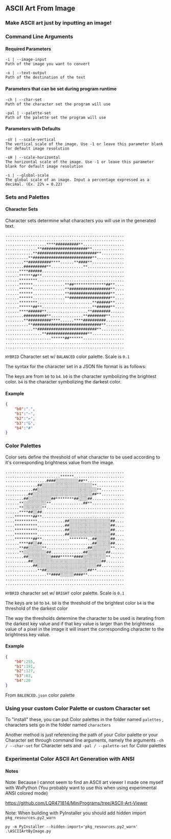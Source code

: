 ## ASCII Art From Image

### Make ASCII art just by inputting an image!

### Command Line Arguments

#### **Required Parameters**

```text
-i | --image-input
Path of the image you want to convert

-o | --text-output
Path of the destination of the text
```

#### **Parameters that can be set during program runtime**

```text
-ch | --char-set
Path of the character set the program will use

-pal | --palette-set
Path of the palette set the program will use
```

#### **Parameters with Defaults**

```text
-sV | --scale-vertical
The vertical scale of the image. Use -1 or leave this parameter blank for default image resolution

-sH | --scale-horizontal
The horizontal scale of the image. Use -1 or leave this parameter blank for default image resolution

-s | --global-scale
The global scale of an image. Input a percentage expressed as a decimal. (Ex. 22% = 0.22)
```

### Sets and Palettes

#### **Character Sets**

Character sets determine what characters you will use in the generated text.

```text
....................................................
....................................................
..................****##########**..................
..............**####################**..............
............**##########################**..........
..........**##########################**............
........**##########****......**####**..............
........##########**..............**................
......****######....................................
......******##**....................................
......********......................................
......******..............**##**************##**....
......******..............**##################**....
......******..............**##################**....
......******..............**##################**....
......********........................**######**....
......******##**......................**######**....
......****######**..................**########......
........##########**..............**########**......
........**##########****......****##########........
..........**##############################**........
............**##########################**..........
................**##################**..............
....................******##******..................
....................................................
....................................................
```

`HYBRID` Character set w/ `BALANCED` color palette. Scale is `0.1`

The syntax for the character set in a JSON file format is as follows:

The keys are from `b0` to `b4`. `b0` is the character symbolizing the brightest color. `b4` is the character symbolizing the darkest color.

#### Example

```JSON
{
    "b0":".",
    "b1":"~",
    "b2":"=",
    "b3":"&",
    "b4":"#"
}
```

### **Color Palettes**

Color sets define the threshold of what character to be used according to it's corresponding brightness value from the image.

```text
....................................................
........................******......................
..................####░░░░░░░░░░##**................
..............##░░░░░░░░░░░░░░░░░░░░░░**............
............##░░░░░░░░░░░░░░░░░░░░░░░░░░**..........
..........##░░░░░░░░░░░░░░░░░░░░░░░░░░##**..........
........##░░░░░░░░░░##********##░░░░##..............
......**░░░░░░░░░░**..............##**..............
......**░░░░░░░░**..................................
......****##░░##....................................
....********##**....................................
....**********............##░░░░░░░░░░░░░░░░░░##....
....**********............##░░░░░░░░░░░░░░░░░░##....
....**********............##░░░░░░░░░░░░░░░░░░##....
....**********............##░░░░░░░░░░░░░░░░░░##....
....********##**............********..##░░░░░░##....
......****##░░##......................##░░░░░░##....
......**##░░░░░░**..................##░░░░░░░░**....
......**░░░░░░░░░░##..............##░░░░░░░░##......
........##░░░░░░░░░░####******####░░░░░░░░░░**......
..........##░░░░░░░░░░░░░░░░░░░░░░░░░░░░░░##........
............##░░░░░░░░░░░░░░░░░░░░░░░░░░##..........
..............**##░░░░░░░░░░░░░░░░░░##**............
..................**####░░░░░░####**................
....................................................
....................................................
```

`HYBRID` character set w/ `BRIGHT` color palette. Scale is `0.1`

The keys are `b0` to `b4`. `b0` is the threshold of the brightest color `b4` is the threshold of the darkest color

The way the thresholds determine the character to be used is iterating from the darkest key value and if that key value is larger than the brightness value of a pixel in the image it will insert the corresponding character to the brightness key value.

#### Example

```JSON
{
    "b0":255,
    "b1":191,
    "b2":127,
    "b3":63,
    "b4":20
}
```

From `BALENCED.json` color palette

### **Using your custom Color Palette or custom Character set**

To "install" these, you can put Color palettes in the folder named `palettes` , characters sets go in the folder named `characters`

Another method is just referencing the path of your Color palette or your Character set through command line arguments, namely the arguments `-ch / --char-set` for Character sets and `-pal / --palette-set` for Color palettes

### Experimental Color ASCII Art Generation with ANSI

#### Notes

Note: Because I cannot seem to find an ASCII art viewer I made one myself with WxPython (You probably want to use this when using experimental ANSI colored mode)

<https://github.com/LQR471814/MiniPrograms/tree/ASCII-Art-Viewer>

Note: When building with PyInstaller you should add hidden import `pkg_resources.py2_warn`

`py -m PyInstaller --hidden-import='pkg_resources.py2_warn' .\ASCIIArtByImage.py`
